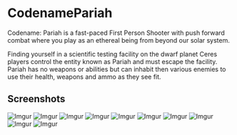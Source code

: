 # CodenamePariah

Codename: Pariah is a fast-paced First Person Shooter with push forward combat where you play as an ethereal being from beyond our solar system.

Finding yourself in a scientific testing facility on the dwarf planet Ceres players control the entity known as Pariah and must escape the facility.
Pariah has no weapons or abilities but can inhabit then various enemies to use their health, weapons and ammo as they see fit.

## Screenshots
![Imgur](https://i.imgur.com/SaOxHHb.jpg)
![Imgur](https://i.imgur.com/Rul6pUK.jpg)
![Imgur](https://i.imgur.com/6oyNRNY.jpg)
![Imgur](https://i.imgur.com/qFyO4eT.jpg)
![Imgur](https://i.imgur.com/ULYlx08.jpg)
![Imgur](https://i.imgur.com/59vpqjX.jpg)
![Imgur](https://i.imgur.com/6RgZS1c.jpg)
![Imgur](https://i.imgur.com/PKec9Bh.jpg)
![Imgur](https://i.imgur.com/4quBoSo.jpg)
![Imgur](https://i.imgur.com/rWX6ZAG.jpg)

